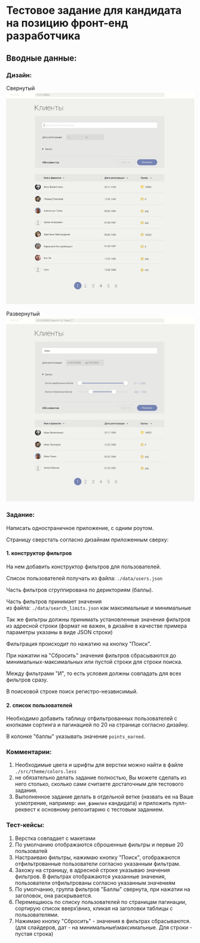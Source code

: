 # Тестовое задание для кандидата на позицию фронт-енд разработчика

## Вводные данные:

### Дизайн: 

Свернутый
![свернутый](./data/test_design_collapsed.png)

Развернутый
![Развернутый](./data/test_design_expanded.png)

### Задание:

Написать одностраничное приложение, с одним роутом.

Страницу сверстать согласно дизайнам приложенным сверху:

#### 1. конструктор фильтров
На нем добавить конструктор фильтров для пользователей.

 Список пользователей получать из файла:
 `./data/users.json`
 
Часть фильтров сгруппирована по дерикториям (баллы).
 
Часть фильтров принимает значения   
из файла: `./data/search_limits.json` как максимальные и минимальные

Так же фильтры должны принимать 
установленные значения фильтров из адресной строки 
(формат не важен, в дизайне в качестве примера параметры указаны в виде JSON строки)

Фильтрация происходит по нажатию на кнопку "Поиск".

При нажатии на "Сбросить" значения фильтров сбрасываются до минимальных-максимальных 
или пустой строки для строки поиска.

Между фильтрами "И", то есть условия должны совпадать для всех фильтров сразу.

В поисковой строке поиск регистро-независимый.

#### 2. список пользователей

Необходимо добавить таблицу отфильтрованных пользователей
с кнопками сортинга и пагинацией по 20 на странице согласно дизайну.

В колонке "баллы" указывать значение `points_earned`.

### Комментарии:

1. Необходимые цвета и шрифты для верстки можно найти в файле `./src/theme/colors.less`
2. не обязательно делать задание полностью, Вы можете сделать из него столько, сколько сами
считаете достаточным для тестового задания.
3. Выполненное задание делать в отдельной ветке (назвать ее на Ваше усмотрение, например: `имя_фамилия` кандидата) и приложить пулл-реквест к основному репозитарию
с тестовым заданием.

### Тест-кейсы:

1. Верстка совпадает с макетами
2. По умолчанию отображаются сброшенные фильтры и первые 20 пользоватей
3. Настраиваю фильтры, нажимаю кнопку "Поиск", отображаются отфильтрованные пользователи
согласно указанным фильтрам.
4. Захожу на страницу, в адресной строке указываю значения фильтров. 
В фильтрах отображаются указанные значения, пользователи отфильтрованы согласно указанным значениям
5. По умолчанию, группа фильтров "Баллы" свернута, при нажатии на заголовок, она раскрывается.
6. Перемещаюсь по списку пользователей по страницам пагинации, сортирую список вверх\вниз, кликая на заголовки таблицы с пользователями.
7. Нажимаю кнопку "Сбросить" - значения в фильтрах сбрасываются. 
(для слайдеров, дат - на минимальные\максимальные. Для строки - пустая строка)





